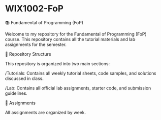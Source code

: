 # WIX1002-FoP
📚 Fundamental of Programming (FoP)

Welcome to my repository for the Fundamental of Programming (FoP) course. This repository contains all the tutorial materials and lab assignments for the semester.

📂 Repository Structure

This repository is organized into two main sections:

/Tutorials: Contains all weekly tutorial sheets, code samples, and solutions discussed in class.

/Lab: Contains all official lab assignments, starter code, and submission guidelines.

📖 Assignments

All assignments are organized by week.
